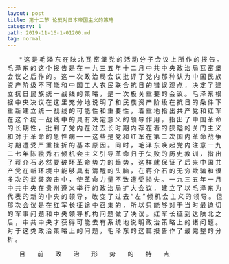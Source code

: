 ```yaml
---
layout: post
title: 第十二节 论反对日本帝国主义的策略
category: 1
path: 2019-11-16-1-01200.md
tag: normal
---
```


　　*   这 是 毛 泽 东 在 陕 北 瓦 窑 堡 党 的 活 动 分 子 会 议 上 所 作 的 报 告 。 毛 泽 东 的 这 个 报 告 是 在 一 九 三 五 年 十 二 月 中 共 中 央 政 治 局 瓦 窑 堡 会 议 之 后 作 的 。 这 一 次 政 治 局 会 议 批 评 了 党 内 那 种 认 为 中 国 民 族 资 产 阶 级 不 可 能 和 中 国 工 人 农 民 联 合 抗 日 的 错 误 观 点 ， 决 定 了 建 立 抗 日 民 族 统 一 战 线 的 策 略 ， 是 一 次 极 关 重 要 的 会 议 。 毛 泽 东 根 据 中 央 决 议 在 这 里 充 分 地 说 明 了 和 民 族 资 产 阶 级 在 抗 日 的 条 件 下 重 新 建 立 统 一 战 线 的 可 能 性 和 重 要 性 ， 着 重 地 指 出 共 产 党 和 红 军 在 这 个 统 一 战 线 中 的 具 有 决 定 意 义 的 领 导 作 用 ， 指 出 了 中 国 革 命 的 长 期 性 ， 批 判 了 党 内 在 过 去 长 时 期 内 存 在 着 的 狭 隘 的 关 门 主 义 和 对 于 革 命 的 急 性 病 — — 这 些 是 党 和 红 军 在 第 二 次 国 内 革 命 战 争 时 期 遭 受 严 重 挫 折 的 基 本 原 因 。 同 时 ， 毛 泽 东 唤 起 党 内 注 意 一 九 二 七 年 陈 独 秀 右 倾 机 会 主 义 引 导 革 命 归 于 失 败 的 历 史 教 训 ， 指 出 了 蒋 介 石 必 然 要 破 坏 革 命 势 力 的 趋 势 ， 这 样 就 保 证 了 后 来 中 国 共 产 党 在 新 环 境 中 能 够 具 有 清 醒 的 头 脑 ， 在 蒋 介 石 的 无 穷 欺 骗 和 很 多 次 的 武 装 袭 击 中 ， 使 革 命 力 量 不 致 遭 受 损 失 。 一 九 三 五 年 一 月 中 共 中 央 在 贵 州 遵 义 举 行 的 政 治 局 扩 大 会 议 ， 建 立 了 以 毛 泽 东 为 代 表 的 新 的 中 央 的 领 导 ， 改 变 了 过 去 “ 左 ” 倾 机 会 主 义 的 领 导 。 但 那 次 会 议 是 在 红 军 长 征 途 中 召 集 的 ， 所 以 只 能 够 对 于 当 时 最 迫 切 的 军 事 问 题 和 中 央 领 导 机 构 问 题 做 了 决 议 。 红 军 长 征 到 达 陕 北 之 后 ， 中 共 中 央 才 获 得 可 能 去 有 系 统 地 说 明 政 治 策 略 上 的 诸 问 题 。 对 于 这 类 政 治 策 略 上 的 问 题 ， 毛 泽 东 的 这 篇 报 告 作 了 最 完 整 的 分 析 。 

　　目　　前　　政　　治　　形　　势　　的　　特　　点
 